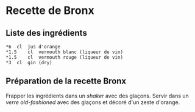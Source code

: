 # Recette de Bronx

## Liste des ingrédients
	*6	cl	jus d'orange
	*1.5	cl	vermouth blanc (liqueur de vin)
	*1.5	cl	vermouth rouge (liqueur de vin)
	*3	cl	gin (dry)

## Préparation de la recette Bronx

Frapper les ingrédients dans un *shaker* avec des glaçons.
Servir dans un *verre old-fashioned* avec des glaçons et décoré d'un zeste d'orange.
